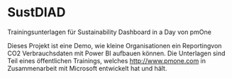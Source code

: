 # SustDIAD
Trainingsunterlagen für Sustainability Dashboard in a Day von pmOne

Dieses Projekt ist eine Demo, wie kleine Organisationen ein Reportingvon CO2 Verbrauchsdaten mit Power BI aufbauen können. Die Unterlagen sind Teil eines öffentlichen Trainings, welches http://www.pmone.com in Zusammenarbeit mit Microsoft entwickelt hat und hält.

